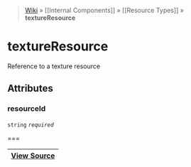 > [Wiki](Home) » [[Internal Components]] » [[Resource Types]] » **textureResource**

# textureResource

Reference to a texture resource

## Attributes
### resourceId
``` string ``` *``` required ```*

===

|**[View Source](../blob/master/src/lib/descriptors/Resource/TextureResourceDescriptor.js)**|
 ---|

